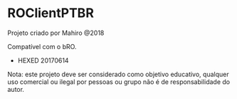 # ROClientPTBR

Projeto criado por Mahiro @2018

Compatível com o bRO.

* HEXED 20170614

Nota: este projeto deve ser considerado como objetivo educativo, qualquer uso comercial ou ilegal por pessoas ou grupo não é de responsabilidade do autor.
